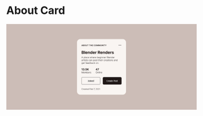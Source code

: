 # About Card

![About card](https://github.com/nslcoder/100-Days-Of-CSS/blob/main/screenshots/about-card.png)
